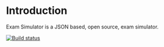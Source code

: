 # Introduction

Exam Simulator is a JSON based, open source, exam simulator.

[![Build status](https://ci.appveyor.com/api/projects/status/v8oonetmqdb9ofwl?svg=true)](https://ci.appveyor.com/project/exam-simulator/simulator)
